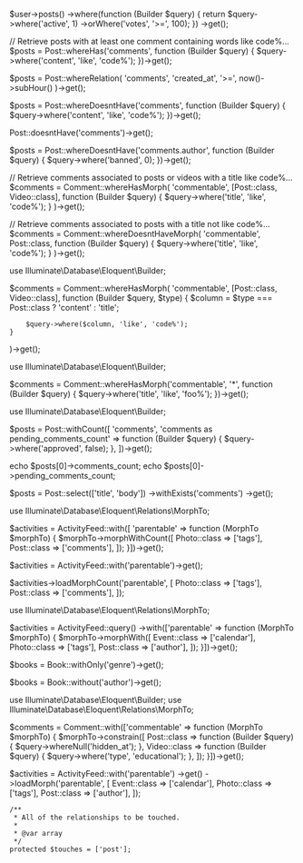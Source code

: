 

$user->posts()
        ->where(function (Builder $query) {
            return $query->where('active', 1)
                         ->orWhere('votes', '>=', 100);
        })
        ->get();


// Retrieve posts with at least one comment containing words like code%...
$posts = Post::whereHas('comments', function (Builder $query) {
    $query->where('content', 'like', 'code%');
})->get();

$posts = Post::whereRelation(
    'comments', 'created_at', '>=', now()->subHour()
)->get(); 

$posts = Post::whereDoesntHave('comments', function (Builder $query) {
    $query->where('content', 'like', 'code%');
})->get();

Post::doesntHave('comments')->get();


$posts = Post::whereDoesntHave('comments.author', function (Builder $query) {
    $query->where('banned', 0);
})->get();

 
// Retrieve comments associated to posts or videos with a title like code%...
$comments = Comment::whereHasMorph(
    'commentable',
    [Post::class, Video::class],
    function (Builder $query) {
        $query->where('title', 'like', 'code%');
    }
)->get();


// Retrieve comments associated to posts with a title not like code%...
$comments = Comment::whereDoesntHaveMorph(
    'commentable',
    Post::class,
    function (Builder $query) {
        $query->where('title', 'like', 'code%');
    }
)->get();

use Illuminate\Database\Eloquent\Builder;
 
$comments = Comment::whereHasMorph(
    'commentable',
    [Post::class, Video::class],
    function (Builder $query, $type) {
        $column = $type === Post::class ? 'content' : 'title';
 
        $query->where($column, 'like', 'code%');
    }
)->get();

use Illuminate\Database\Eloquent\Builder;
 
$comments = Comment::whereHasMorph('commentable', '*', function (Builder $query) {
    $query->where('title', 'like', 'foo%');
})->get();


use Illuminate\Database\Eloquent\Builder;
 
$posts = Post::withCount([
    'comments',
    'comments as pending_comments_count' => function (Builder $query) {
        $query->where('approved', false);
    },
])->get();
 
echo $posts[0]->comments_count;
echo $posts[0]->pending_comments_count;

$posts = Post::select(['title', 'body'])
                ->withExists('comments')
                ->get();

use Illuminate\Database\Eloquent\Relations\MorphTo;
 
$activities = ActivityFeed::with([
    'parentable' => function (MorphTo $morphTo) {
        $morphTo->morphWithCount([
            Photo::class => ['tags'],
            Post::class => ['comments'],
        ]);
    }])->get();


$activities = ActivityFeed::with('parentable')->get();
 
$activities->loadMorphCount('parentable', [
    Photo::class => ['tags'],
    Post::class => ['comments'],
]);

use Illuminate\Database\Eloquent\Relations\MorphTo;
 
$activities = ActivityFeed::query()
    ->with(['parentable' => function (MorphTo $morphTo) {
        $morphTo->morphWith([
            Event::class => ['calendar'],
            Photo::class => ['tags'],
            Post::class => ['author'],
        ]);
    }])->get();

$books = Book::withOnly('genre')->get();

$books = Book::without('author')->get();

use Illuminate\Database\Eloquent\Builder;
use Illuminate\Database\Eloquent\Relations\MorphTo;
 
$comments = Comment::with(['commentable' => function (MorphTo $morphTo) {
    $morphTo->constrain([
        Post::class => function (Builder $query) {
            $query->whereNull('hidden_at');
        },
        Video::class => function (Builder $query) {
            $query->where('type', 'educational');
        },
    ]);
}])->get();


$activities = ActivityFeed::with('parentable')
    ->get()
    ->loadMorph('parentable', [
        Event::class => ['calendar'],
        Photo::class => ['tags'],
        Post::class => ['author'],
    ]);


    /**
     * All of the relationships to be touched.
     *
     * @var array
     */
    protected $touches = ['post'];